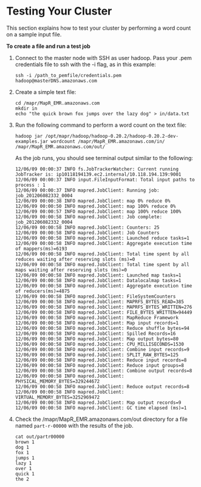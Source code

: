 # Testing Your Cluster<a name="emr-mapr-testing-cluster"></a>

This section explains how to test your cluster by performing a word count on a sample input file\. 

**To create a file and run a test job**

1. Connect to the master node with SSH as user hadoop\. Pass your \.pem credentials file to ssh with the \-i flag, as in this example: 

   ```
   ssh -i /path_to_pemfile/credentials.pem hadoop@masterDNS.amazonaws.com
   ```

1. Create a simple text file: 

   ```
   cd /mapr/MapR_EMR.amazonaws.com
   mkdir in
   echo "the quick brown fox jumps over the lazy dog" > in/data.txt
   ```

1. Run the following command to perform a word count on the text file: 

   ```
   hadoop jar /opt/mapr/hadoop/hadoop-0.20.2/hadoop-0.20.2-dev-examples.jar wordcount /mapr/MapR_EMR.amazonaws.com/in/ /mapr/MapR_EMR.amazonaws.com/out/
   ```

    As the job runs, you should see terminal output similar to the following: 

   ```
   12/06/09 00:00:37 INFO fs.JobTrackerWatcher: Current running JobTracker is: ip10118194139.ec2.internal/10.118.194.139:9001
   12/06/09 00:00:37 INFO input.FileInputFormat: Total input paths to process : 1
   12/06/09 00:00:37 INFO mapred.JobClient: Running job: job_201206082332_0004
   12/06/09 00:00:38 INFO mapred.JobClient: map 0% reduce 0%
   12/06/09 00:00:50 INFO mapred.JobClient: map 100% reduce 0%
   12/06/09 00:00:57 INFO mapred.JobClient: map 100% reduce 100%
   12/06/09 00:00:58 INFO mapred.JobClient: Job complete: job_201206082332_0004
   12/06/09 00:00:58 INFO mapred.JobClient: Counters: 25
   12/06/09 00:00:58 INFO mapred.JobClient: Job Counters
   12/06/09 00:00:58 INFO mapred.JobClient: Launched reduce tasks=1
   12/06/09 00:00:58 INFO mapred.JobClient: Aggregate execution time of mappers(ms)=6193
   12/06/09 00:00:58 INFO mapred.JobClient: Total time spent by all reduces waiting after reserving slots (ms)=0
   12/06/09 00:00:58 INFO mapred.JobClient: Total time spent by all maps waiting after reserving slots (ms)=0
   12/06/09 00:00:58 INFO mapred.JobClient: Launched map tasks=1
   12/06/09 00:00:58 INFO mapred.JobClient: Datalocalmap tasks=1
   12/06/09 00:00:58 INFO mapred.JobClient: Aggregate execution time of reducers(ms)=4875
   12/06/09 00:00:58 INFO mapred.JobClient: FileSystemCounters
   12/06/09 00:00:58 INFO mapred.JobClient: MAPRFS_BYTES_READ=385
   12/06/09 00:00:58 INFO mapred.JobClient: MAPRFS_BYTES_WRITTEN=276
   12/06/09 00:00:58 INFO mapred.JobClient: FILE_BYTES_WRITTEN=94449
   12/06/09 00:00:58 INFO mapred.JobClient: MapReduce Framework
   12/06/09 00:00:58 INFO mapred.JobClient: Map input records=1
   12/06/09 00:00:58 INFO mapred.JobClient: Reduce shuffle bytes=94
   12/06/09 00:00:58 INFO mapred.JobClient: Spilled Records=16
   12/06/09 00:00:58 INFO mapred.JobClient: Map output bytes=80
   12/06/09 00:00:58 INFO mapred.JobClient: CPU_MILLISECONDS=1530
   12/06/09 00:00:58 INFO mapred.JobClient: Combine input records=9
   12/06/09 00:00:58 INFO mapred.JobClient: SPLIT_RAW_BYTES=125
   12/06/09 00:00:58 INFO mapred.JobClient: Reduce input records=8
   12/06/09 00:00:58 INFO mapred.JobClient: Reduce input groups=8
   12/06/09 00:00:58 INFO mapred.JobClient: Combine output records=8
   12/06/09 00:00:58 INFO mapred.JobClient: PHYSICAL_MEMORY_BYTES=329244672
   12/06/09 00:00:58 INFO mapred.JobClient: Reduce output records=8
   12/06/09 00:00:58 INFO mapred.JobClient: VIRTUAL_MEMORY_BYTES=3252969472
   12/06/09 00:00:58 INFO mapred.JobClient: Map output records=9
   12/06/09 00:00:58 INFO mapred.JobClient: GC time elapsed (ms)=1
   ```

1. Check the /mapr/MapR\_EMR\.amazonaws\.com/out directory for a file named `part-r-00000` with the results of the job\. 

   ```
   cat out/partr00000
   brown 1
   dog 1
   fox 1
   jumps 1
   lazy 1
   over 1
   quick 1
   the 2
   ```